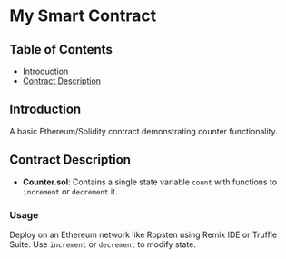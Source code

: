 # My Smart Contract

## Table of Contents

- [Introduction](#introduction)
- [Contract Description](#contract-description)

## Introduction

A basic Ethereum/Solidity contract demonstrating counter functionality.

## Contract Description

- **Counter.sol**: Contains a single state variable `count` with functions to `increment` or `decrement` it.

### Usage

Deploy on an Ethereum network like Ropsten using Remix IDE or Truffle Suite. Use `increment` or `decrement` to modify state.
